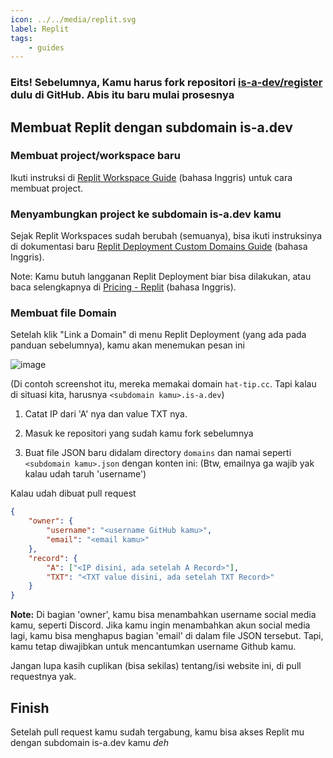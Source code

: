 ```yaml
---
icon: ../../media/replit.svg
label: Replit
tags:
    - guides
---
```


### Eits! Sebelumnya, Kamu harus fork repositori [is-a-dev/register](https://github.com/is-a-dev/register) dulu di GitHub. Abis itu baru mulai prosesnya

## Membuat Replit dengan subdomain is-a.dev

### Membuat project/workspace baru
Ikuti instruksi di [Replit Workspace Guide](https://docs.replit.com/replit-workspace/introduction-to-workspace#how-to-create-a-repl) (bahasa Inggris) untuk cara membuat project.

### Menyambungkan project ke subdomain is-a.dev kamu

Sejak Replit Workspaces sudah berubah (semuanya), bisa ikuti instruksinya di dokumentasi baru [Replit Deployment Custom Domains Guide](https://docs.replit.com/cloud-services/deployments/custom-domains#connecting-your-domain-to-your-deployment) (bahasa Inggris). 

Note: Kamu butuh langganan Replit Deployment biar bisa dilakukan, atau baca selengkapnya di [Pricing - Replit](https://replit.com/pricing) (bahasa Inggris).

### Membuat file Domain

Setelah klik "Link a Domain" di menu Replit Deployment (yang ada pada panduan sebelumnya), kamu akan menemukan pesan ini

![image](https://docimg.replit.com/images/deployments/custom-domains/03.png)

(Di contoh screenshot itu, mereka memakai domain `hat-tip.cc`. Tapi kalau di situasi kita, harusnya `<subdomain kamu>.is-a.dev`)

1. Catat IP dari 'A' nya dan value TXT nya. 

2. Masuk ke repositori yang sudah kamu fork sebelumnya

3. Buat file JSON baru didalam directory `domains` dan namai seperti `<subdomain kamu>.json` dengan konten ini: (Btw, emailnya ga wajib yak kalau udah taruh 'username')

Kalau udah dibuat pull request
```json
{
    "owner": {
        "username": "<username GitHub kamu>",
        "email": "<email kamu>"
    },
    "record": {
        "A": ["<IP disini, ada setelah A Record>"],
        "TXT": "<TXT value disini, ada setelah TXT Record>"
    }
}
```

**Note:** Di bagian 'owner', kamu bisa menambahkan username social media kamu, seperti Discord. Jika kamu ingin menambahkan akun social media lagi, kamu bisa menghapus bagian 'email' di dalam file JSON tersebut. Tapi, kamu tetap diwajibkan untuk mencantumkan username Github kamu.

Jangan lupa kasih cuplikan (bisa sekilas) tentang/isi website ini, di pull requestnya yak.

## Finish

Setelah pull request kamu sudah tergabung, kamu bisa akses Replit mu dengan subdomain is-a.dev kamu *deh*